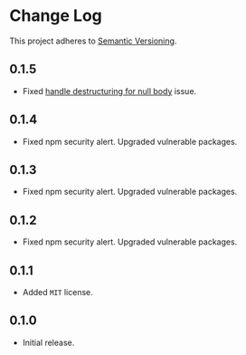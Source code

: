 # Change Log

This project adheres to [Semantic Versioning](http://semver.org/).

## 0.1.5

- Fixed [handle destructuring for null body](https://github.com/mbalabash/puppeteer-autoscroll-down/pull/3) issue.

## 0.1.4

- Fixed npm security alert. Upgraded vulnerable packages.

## 0.1.3

- Fixed npm security alert. Upgraded vulnerable packages.

## 0.1.2

- Fixed npm security alert. Upgraded vulnerable packages.

## 0.1.1

- Added `MIT` license.

## 0.1.0

- Initial release.
